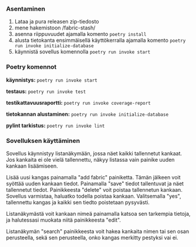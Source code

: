 

### Asentaminen
1. Lataa ja pura releasen zip-tiedosto
2. mene hakemistoon /fabric-stash/
3. asenna riippuvuudet ajamalla komento `poetry install` 
4. alusta tietokanta ensimmäisellä käyttökerralla ajamalla komento `poetry run invoke initialize-database`
5. käynnistä sovellus komennolla `poetry run invoke start`

### Poetry komennot
**käynnistys:** `poetry run invoke start`

**testaus:** `poetry run invoke test`

**testikattavuusraportti:** `poetry run invoke coverage-report`

**tietokannan alustaminen:** `poetry run invoke initialize-database`

**pylint tarkistus:** `poetry run invoke lint`

### Sovelluksen käyttäminen

Sovellus käynnistyy listanäkymään, jossa näet kaikki tallennetut kankaat. Jos kankaita ei ole vielä tallennettu, näkyy listassa vain painike uuden kankaan lisäämiseen.

Lisää uusi kangas painamalla "add fabric" painiketta. Tämän jälkeen voit syöttää uuden kankaan tiedot. Painamalla "save" tiedot tallentuvat ja näet tallennetut tiedot. Painikkeesta "delete" voit poistaa tallennetun kankaan. Sovellus varmistaa, haluatko todella poistaa kankaan. Valitsemalla "yes", tallennettu kangas ja kaikki sen tiedto poistetaan pysyvästi.

Listanäkymästä voit kankaan nimeä painamalla katsoa sen tarkempia tietoja, ja halutessasi muokata niitä painikkeesta "edit".

Listanäkymän "search" painikkeesta voit hakea kankaita nimen tai sen osan perusteella, sekä sen perusteella, onko kangas merkitty pestyksi vai ei.
